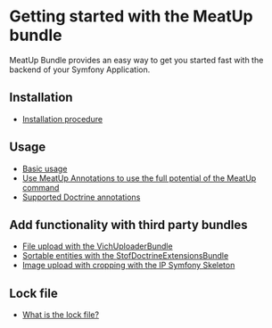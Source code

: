 Getting started with the MeatUp bundle
======================================

MeatUp Bundle provides an easy way to get you started fast with the backend of your Symfony Application.

Installation
------------

* [Installation procedure](installation.md)

Usage
-----
* [Basic usage](https://github.com/interpunkt/meat-up#basic-usage)
* [Use MeatUp Annotations to use the full potential of the MeatUp command](annotations.md)
* [Supported Doctrine annotations](doctrine_supported_annotations.md)

Add functionality with third party bundles
------------------------------------------
* [File upload with the VichUploaderBundle](file_upload_vich.md)
* [Sortable entities with the StofDoctrineExtensionsBundle](sortable_doctrine_extension.md)
* [Image upload with cropping with the IP Symfony Skeleton](croppable_image_upload.md)


Lock file
---------
* [What is the lock file?](lock_file.md)
